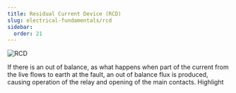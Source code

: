 ```yaml
---
title: Residual Current Device (RCD)
slug: electrical-fundamentals/rcd
sidebar:
  order: 21
---
```


![RCD](/electrical/rcd.jpg)

If there is an out of balance, as what happens when part of the current from the
live flows to earth at the fault, an out of balance flux is produced, causing
operation of the relay and opening of the main contacts. Highlight
